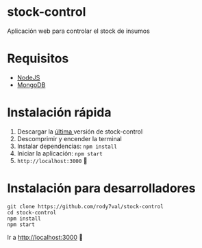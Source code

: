 # stock-control

Aplicación web para controlar el stock de insumos

# Requisitos

* [NodeJS](https://nodejs.org)
* [MongoDB](https://www.mongodb.com)

# Instalación rápida

1. Descargar la [última ](https://github.com/rody7val/stock-control/archive/master.zip) versión  de stock-control
1. Descomprimir y encender la terminal
1. Instalar dependencias: `npm install`
1. Iniciar la aplicación:  `npm start`
1. `http://localhost:3000` :tada:

# Instalación para desarrolladores

```
git clone https://github.com/rody7val/stock-control
cd stock-control
npm install 
npm start
```
Ir a [http://localhost:3000](http://localhost:3000) :tada: